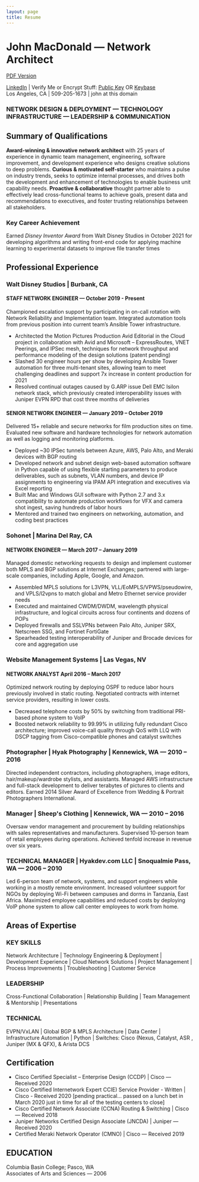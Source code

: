 ```yaml
---
layout: page
title: Resume
---
```


# John MacDonald — Network Architect

[PDF Version](/assets/files/john-macdonald-resume.pdf)

[LinkedIn](http://www.linkedin.com/in/jmacego "Connecting Professionals") \| Verify Me or Encrypt Stuff: [Public Key](/pubkey "GPG Public Key") OR [Keybase](https://keybase.io/jmacego "Secure Communications Platform")  
Los Angeles, CA  \|  509-205-1673  \|  john at this domain

### NETWORK DESIGN & DEPLOYMENT — TECHNOLOGY INFRASTRUCTURE — LEADERSHIP & COMMUNICATION
## Summary of Qualifications
**Award-winning & innovative network architect** with 25 years of experience in dynamic team management, engineering, software improvement, and development experience who designs creative solutions to deep problems. **Curious & motivated self-starter** who maintains a pulse on industry trends, seeks to optimize internal processes, and drives both the development and enhancement of technologies to enable business unit capability needs. **Proactive & collaborative** thought partner able to effectively lead cross-functional teams to achieve goals, present data and recommendations to executives, and foster trusting relationships between all stakeholders.

### Key Career Achievement
Earned *Disney Inventor Award* from Walt Disney Studios in October 2021 for developing algorithms and writing front-end code for applying machine learning to experimental datasets to improve file transfer times

## Professional Experience

### Walt Disney Studios \| Burbank, CA
#### STAFF NETWORK ENGINEER	— October 2019 - Present
Championed escalation support by participating in on-call rotation with Network Reliability and Implementation team. Integrated automation tools from previous position into current team’s Ansible Tower infrastructure.
* Architected the Motion Pictures Production Avid Editorial in the Cloud project in collaboration with Avid and Microsoft – ExpressRoutes, VNET Peerings, and IPSec mesh, techniques for network throughput and performance modeling of the design solutions (patent pending)
* Slashed 30 engineer hours per show by developing Ansible Tower automation for three multi-tenant sites, allowing team to meet challenging deadlines and support 7x increase in content production for 2021
* Resolved continual outages caused by G.ARP issue Dell EMC Isilon network stack, which previously created interoperability issues with Juniper EVPN RPD that cost three months of deliveries

#### SENIOR NETWORK ENGINEER — January 2019 – October 2019
Delivered 15+ reliable and secure networks for film production sites on time. Evaluated new software and hardware technologies for network automation as well as logging and monitoring platforms.
* Deployed ~30 IPSec tunnels between Azure, AWS, Palo Alto, and Meraki devices with BGP routing
* Developed network and subnet design web-based automation software in Python capable of using flexible starting parameters to produce deliverables, such as subnets, VLAN numbers, and device IP assignments to engineering via IPAM API integration and executives via Excel reporting
* Built Mac and Windows GUI software with Python 2.7 and 3.x compatibility to automate production workflows for VFX and camera shot ingest, saving hundreds of labor hours 
* Mentored and trained two engineers on networking, automation, and coding best practices

### Sohonet \| Marina Del Ray, CA
#### NETWORK ENGINEER — March 2017 – January 2019
Managed domestic networking requests to design and implement customer both MPLS and BGP solutions at Internet Exchanges; partnered with large-scale companies, including Apple, Google, and Amazon.
* Assembled MPLS solutions for L3VPN, VLL/EoMPLS/VPWS/pseudowire, and VPLS/l2vpns to match global and Metro Ethernet service provider needs
* Executed and maintained CWDM/DWDM, wavelength physical infrastructure, and logical circuits across four continents and dozens of POPs
* Deployed firewalls and SSLVPNs between Palo Alto, Juniper SRX, Netscreen SSG, and Fortinet FortiGate
* Spearheaded testing interoperability of Juniper and Brocade devices for core and aggregation use

### Website Management Systems \| Las Vegas, NV
#### NETWORK ANALYST	April 2016 – March 2017
Optimized network routing by deploying OSPF to reduce labor hours previously involved in static routing. Negotiated contracts with internet service providers, resulting in lower costs.
* Decreased telephone costs by 50% by switching from traditional PRI-based phone system to VoIP
* Boosted network reliability to 99.99% in utilizing fully redundant Cisco architecture; improved voice-call quality through QoS with LLQ with DSCP tagging from Cisco-compatible phones and catalyst switches

### Photographer \| Hyak Photography \| Kennewick, WA — 2010 – 2016
Directed independent contractors, including photographers, image editors, hair/makeup/wardrobe stylists, and assistants. Managed AWS infrastructure and full-stack development to deliver terabytes of pictures to clients and editors. Earned 2014 Silver Award of Excellence from Wedding & Portrait Photographers International.

### Manager \| Sheep's Clothing \| Kennewick, WA — 2010 –  2016
Oversaw vendor management and procurement by building relationships with sales representatives and manufacturers. Supervised 10-person team of retail employees during operations. Achieved tenfold increase in revenue over six years.

### TECHNICAL MANAGER \| Hyakdev.com LLC \| Snoqualmie Pass, WA — 2006 – 2010
Led 6-person team of network, systems, and support engineers while working in a mostly remote environment. Increased volunteer support for NGOs by deploying Wi-Fi between campuses and dorms in Tanzania, East Africa. Maximized employee capabilities and reduced costs by deploying VoIP phone system to allow call center employees to work from home.

## Areas of Expertise
### KEY SKILLS
Network Architecture \| Technology Engineering & Deployment \| Development Experience \| Cloud Network Solutions \| Project Management \| Process Improvements \| Troubleshooting \| Customer Service
### LEADERSHIP
Cross-Functional Collaboration \| Relationship Building \| Team Management & Mentorship \| Presentations
### TECHNICAL
EVPN/VxLAN \| Global BGP & MPLS Architecture \| Data Center \| Infrastructure Automation \| Python \| Switches: Cisco (Nexus, Catalyst, ASR , Juniper (MX & QFX), & Arista DCS

## Certification
* Cisco Certified Specialist – Enterprise Design (CCDP) \| Cisco — Received 2020
* Cisco Certified Internetwork Expert CCIE) Service Provider - Written \| Cisco - Received 2020 [pending practical... passed on a lunch bet in March 2020 just in time for all of the testing centers to close]
* Cisco Certified Network Associate (CCNA) Routing & Switching \| Cisco — Received 2018
* Juniper Networks Certified Design Associate (JNCDA) \| Juniper — Received 2020
* Certified Meraki Network Operator (CMNO) \| Cisco — Received 2019 

## EDUCATION
Columbia Basin College; Pasco, WA   
Associates of Arts and Sciences — 2006
